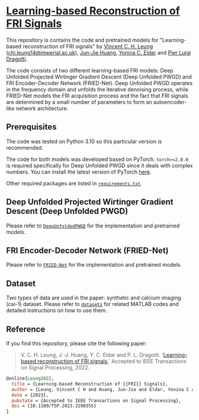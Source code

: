 # [Learning-based Reconstruction of FRI Signals](https://arxiv.org/abs/2212.08758)
This repository is contains the code and pretrained models for "Learning-based reconstruction of FRI signals" by [Vincent C. H. Leung](https://www.imperial.ac.uk/people/chi.leung14) ([chi.leung14@imperial.ac.uk](chi.leung14@imperial.ac.uk)), [Jun-Jie Huang](https://jjhuangcs.github.io/), [Yonina C. Eldar](https://www.weizmann.ac.il/math/yonina/) and [Pier Luigi Dragotti](https://www.commsp.ee.ic.ac.uk/~pld/). 

The code consists of two different learning-based FRI models: Deep Unfolded Projected Wirtinger Gradient Descent (Deep Unfolded PWGD) and FRI Encoder-Decoder Network (FRIED-Net). Deep Unfolded PWGD operates in the frequency domain and unfolds the iterative denoising process, while FRIED-Net models the FRI acquisition process and the fact that FRI signals are determined by a small number of parameters to form an autoencoder-like network architecture. 

## Prerequisites
The code was tested on Python 3.10 so this particular version is recommended. 

The code for both models was developed based on PyTorch. `torch>=2.0.0` is required specifically for Deep Unfolded PWGD since it deals with complex numbers. You can install the latest version of PyTorch [here](https://pytorch.org/get-started/locally/).

Other required packages are listed in [`requirements.txt`](requirements.txt).

## Deep Unfolded Projected Wirtinger Gradient Descent (Deep Unfolded PWGD)
Please refer to [`DeepUnfoldedPWGD`](DeepUnfoldedPWGD) for the implementation and pretrained models. 

## FRI Encoder-Decoder Network (FRIED-Net)
Please refer to [`FRIED-Net`](FRIED-Net) for the implementation and pretrained models.

## Dataset
Two types of data are used in the paper: synthetic and calcium imaging (cai-1) dataset. Please refer to [`datasets`](datasets) for related MATLAB codes and detailed instructions on how to use them.

## Reference
If you find this repository, please cite the following paper:

>V. C. H. Leung, J.-J. Huang, Y. C. Eldar and P. L. Dragotti. '[Learning-based
reconstruction of FRI signals](https://arxiv.org/abs/2212.08758),' Accepted to IEEE Transactions on Signal Processing, 2022.

```bibtex
@online{Leung2022,
  title = {Learning-based Reconstruction of {{FRI}} Signals},
  author = {Leung, Vincent C H and Huang, Jun-Jie and Eldar, Yonina C and Dragotti, Pier Luigi},
  date = {2023},
  pubstate = {Accepted to IEEE Transactions on Signal Processing},
  doi = {10.1109/TSP.2023.3290355}
}
```